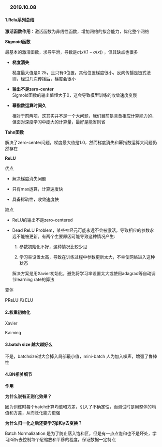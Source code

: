 ### 　**2019.10.08** 



####  **1.Relu系列总结**
**激活函数作用**：激活函数为非线性函数，增加网络的拟合能力，优化整个网络

**Sigmoid函数**

最基本的激活函数，求导平滑，导数是$\sigma(x)(1-\sigma(x))$ ，但其缺点也很多

- **梯度消失**       

  梯度最大值是0.25，且只有0位置，其他位置梯度很小，反向传播是链式法则，经过几次传播后，梯度会很小

- **输出不是zero-center**       
Sigmoid函数的输出值恒大于0，这会导致模型训练的收敛速度变慢

- **幂指数运算时间久**      

   相对于前两项，这其实并不是一个大问题，我们目前是具备相应计算能力的，但面对深度学习中庞大的计算量，最好是能省则省

**Tahn函数**

解决了zero-center问题，梯度最大值是1.0，然而梯度消失和幂指数运算大问题仍然存在



**ReLU**

优点

- 解决梯度消失问题

- 只有max运算，计算速度快

- 具备稀疏性，收敛速度快

缺点

- ReLU的输出不是zero-centered

- Dead ReLU Problem，某些神经元可能永远不会被激活，导致相应的参数永远不能被更新。有两个主要原因可能导致这种情况产生:

  1. 参数初始化不好，这种情况比较少见

  2.  学习率设置太高，导致在训练过程中参数更新太大，不幸使网络进入这种状态

  解决方案是用Xavier初始化，避免将学习率设置太大或使用adagrad等自动调节learning rate的算法
  

变体

PReLU 和 ELU

####  **2.权重初始化**  

Xavier 

Kaiming 




#### **3.batch size 越大越好么**  

不是，batchsize过大会掉入局部最小值，mini-batch 人为加入噪声，增强了鲁棒性

#### **4.BN相关细节**

**作用**

**为什么说有正则化效果？**

因为训练时每个batch计算均值和方差，引入了不确定性，而测试时是用整体的均值和方差，从而泛化能力更强 

**为什么归一化之后还要学习β和γ去变换？**   

Batch Normalization 是为了防止落入饱和区，但是有一点点饱和也不是坏处，学习β和γ去控制每个层缩放和平移的程度，保证数据一定特点



